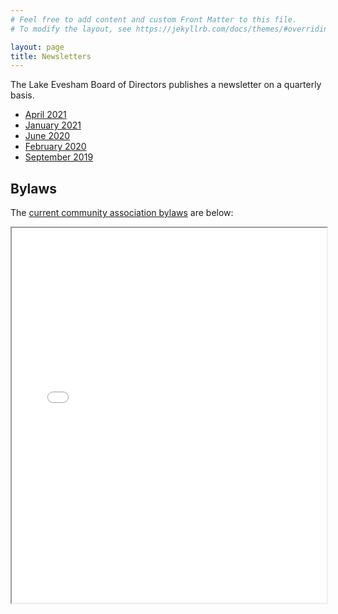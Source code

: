 ```yaml
---
# Feel free to add content and custom Front Matter to this file.
# To modify the layout, see https://jekyllrb.com/docs/themes/#overriding-theme-defaults

layout: page
title: Newsletters
---
```


The Lake Evesham Board of Directors publishes a newsletter on a quarterly basis.

* [April 2021](/assets/newsletters/april_2021_newsletter.pdf)
* [January 2021](/assets/newsletters/january_2021_newsletter.pdf)
* [June 2020](/assets/newsletters/june_2020_newsletter.pdf)
* [February 2020](/assets/newsletters/february_2020_newsletter.pdf)
* [September 2019](/assets/newsletters/september_2019_newsletter.pdf)

Bylaws
------

The [current community association bylaws](/assets/bylaws/leca_bylaws.pdf) are below:

<iframe src="/assets/bylaws/leca_bylaws.pdf" width="100%" height="600px"></iframe>
